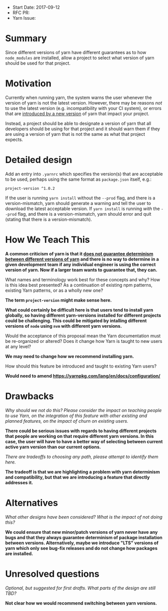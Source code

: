 - Start Date: 2017-09-12
- RFC PR: 
- Yarn Issue: 

# Summary

Since different versions of yarn have different guarantees as to how `node_modules` are installed, allow a project to select
what version of yarn should be used for that project.

# Motivation

Currently when running yarn, the system warns the user whenever the version
of yarn is not the latest version. However, there may be reasons _not_ to use
the latest version (e.g. incompatibility with your CI system), or errors that
are [introduced by a new version](https://github.com/yarnpkg/yarn/issues/4404)
of yarn that impact your project.

Instead, a project should be able to designate a version of yarn that all
developers should be using for that project and it should warn them if they
are using a version of yarn that is not the same as what that project
expects.

# Detailed design

Add an entry into `.yarnrc` which specifies the version(s) that are acceptable to be used, perhaps using the same format as `package.json` itself, e.g.:

```
project-version ^1.0.2
```

If the user is running `yarn install` without the `--prod` flag, and there is
a version-mismatch, yarn should generate a warning and tell the user to
download the latest acceptable version. If `yarn install` is running _with_
the `--prod` flag, and there is a version-mismatch, yarn should error and
quit (stating that there is a version-mismatch).

# How We Teach This

**A common criticism of yarn is that it [does not guarantee determinism between
different versions of yarn](https://news.ycombinator.com/item?id=14479693)
and there is no way to determine in a given development team if any individual engineer is using the correct version of yarn. Now if a larger team wants
to guarantee that, they can.**

What names and terminology work best for these concepts and why? How is this
idea best presented? As a continuation of existing npm patterns, existing Yarn
patterns, or as a wholly new one?

**The term `project-version` might make sense here.**

**What could certainly be difficult here is that users tend to install yarn
globally, so having different yarn-versions installed for different projects
could be challenging. This could be mitigated by intalling different versions
of `node` using `nvm` with different yarn versions.**

Would the acceptance of this proposal mean the Yarn documentation must be
re-organized or altered? Does it change how Yarn is taught to new users
at any level?

**We may need to change how we recommend installing yarn.**

How should this feature be introduced and taught to existing Yarn users?

**Would need to amend https://yarnpkg.com/lang/en/docs/configuration/**

# Drawbacks

_Why should we *not* do this? Please consider the impact on teaching people to
use Yarn, on the integration of this feature with other existing and planned
features, on the impact of churn on existing users._

**There could be serious issues with regards to having different projects that
people are working on that require different yarn versions. In this case, the
user will have to have a better way of selecting between current active yarn
version than our current options.**

_There are tradeoffs to choosing any path, please attempt to identify them here._

**The tradeoff is that we are highlighting a problem with yarn determinism and
compatibility, but that we are introducing a feature that directly addresses
 it.**

# Alternatives

_What other designs have been considered? What is the impact of not doing this?_

**We could ensure that new minor/patch versions of yarn never have any bugs and
that they always guarantee determinism of package installation between
versions. Alternatively, maybe we introduce "LTS" versions of yarn which only see bug-fix releases and do not change how packages are installed.**

# Unresolved questions

_Optional, but suggested for first drafts. What parts of the design are still
TBD?_

**Not clear how we would recommend switching between yarn versions.**